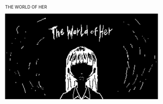 THE WORLD OF HER

![image alt](https://github.com/SwitchyCZ/the_world_of_her/blob/main/banners.gif?raw=true)

